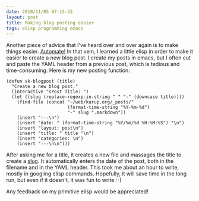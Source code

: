 ```yaml
---
date: 2010/11/05 07:15:32
layout: post
title: Making blog posting easier
tags: elisp programming emacs
---
```


Another piece of advice that I've heard over and over again is to make
things easier. [Automate!](http://sachachua.com/blog/2010/09/how-to-be-dispensable-and-why-you-should-document-and-automate-yourself-out-of-a-job/)
In that vein, I learned a little elisp in order to make it easier to
create a new blog post. I create my posts in emacs, but I often cut
and paste the YAML header from a previous post, which is tedious and
time-consuming. Here is my new posting function:

    (defun vk-blogpost (title)
      "Create a new blog post."
      (interactive "sPost Title: ")
      (let ((slug (replace-regexp-in-string " " "-" (downcase title))))
        (find-file (concat "~/web/kurup.org/_posts/"
                           (format-time-string "%Y-%m-%d")
                           "-" slug ".markdown"))
        (insert "---\n")
        (insert "date: " (format-time-string "%Y/%m/%d %H:%M:%S") "\n")
        (insert "layout: post\n")
        (insert "title: " title "\n")
        (insert "categories: \n")
        (insert "---\n\n")))

After asking me for a title, it creates a new file and massages the
title to create a
[slug](http://en.wikipedia.org/wiki/Slug_(web_publishing)). It
automatically enters the date of the post, both in the filename and
in the YAML header. This took me about an hour to write, mostly in
googling elisp commands. Hopefully, it will save time in the long run,
but even if it doesn't, it was fun to write :-)

Any feedback on my primitive elisp would be appreciated!
